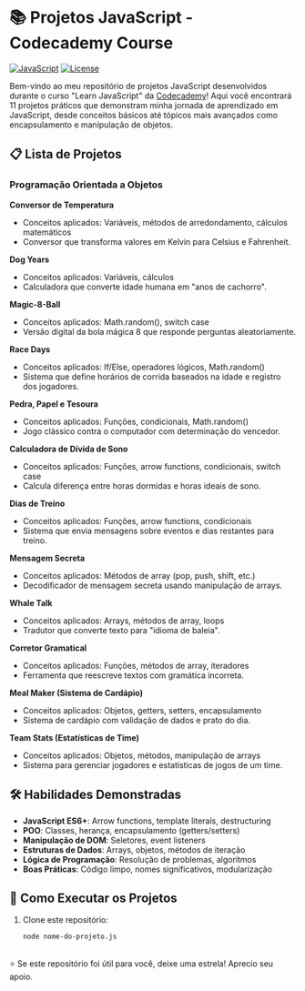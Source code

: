 # 📚 Projetos JavaScript - Codecademy Course 

[![JavaScript](https://img.shields.io/badge/JavaScript-ES6+-F7DF1E?logo=javascript&logoColor=black)](https://developer.mozilla.org/en-US/docs/Web/JavaScript)
[![License](https://img.shields.io/badge/License-MIT-blue.svg)](https://opensource.org/licenses/MIT)

Bem-vindo ao meu repositório de projetos JavaScript desenvolvidos durante o curso "Learn JavaScript" da [Codecademy](codecademy.com)! Aqui você encontrará 11 projetos práticos que demonstram minha jornada de aprendizado em JavaScript, desde conceitos básicos até tópicos mais avançados como encapsulamento e manipulação de objetos.

## 📋 Lista de Projetos

### Programação Orientada a Objetos
**Conversor de Temperatura**
   - Conceitos aplicados: Variáveis, métodos de arredondamento, cálculos matemáticos
   - Conversor que transforma valores em Kelvin para Celsius e Fahrenheit.

**Dog Years**
   - Conceitos aplicados: Variáveis, cálculos
   - Calculadora que converte idade humana em "anos de cachorro".

**Magic-8-Ball**
   - Conceitos aplicados: Math.random(), switch case
   - Versão digital da bola mágica 8 que responde perguntas aleatoriamente.

**Race Days**
   - Conceitos aplicados: If/Else, operadores lógicos, Math.random()
   - Sistema que define horários de corrida baseados na idade e registro dos jogadores.

**Pedra, Papel e Tesoura**
   - Conceitos aplicados: Funções, condicionais, Math.random()
   - Jogo clássico contra o computador com determinação do vencedor.

**Calculadora de Dívida de Sono**
   - Conceitos aplicados: Funções, arrow functions, condicionais, switch case
   - Calcula diferença entre horas dormidas e horas ideais de sono.

**Dias de Treino**
   - Conceitos aplicados: Funções, arrow functions, condicionais
   - Sistema que envia mensagens sobre eventos e dias restantes para treino.

**Mensagem Secreta**
   - Conceitos aplicados: Métodos de array (pop, push, shift, etc.)
   - Decodificador de mensagem secreta usando manipulação de arrays.

**Whale Talk**
   - Conceitos aplicados: Arrays, métodos de array, loops
   - Tradutor que converte texto para "idioma de baleia".

**Corretor Gramatical**
   - Conceitos aplicados: Funções, métodos de array, iteradores
- Ferramenta que reescreve textos com gramática incorreta.

**Meal Maker (Sistema de Cardápio)**
   - Conceitos aplicados: Objetos, getters, setters, encapsulamento
   - Sistema de cardápio com validação de dados e prato do dia.

**Team Stats (Estatísticas de Time)**
   - Conceitos aplicados: Objetos, métodos, manipulação de arrays
   - Sistema para gerenciar jogadores e estatísticas de jogos de um time.

## 🛠 Habilidades Demonstradas

- **JavaScript ES6+**: Arrow functions, template literals, destructuring
- **POO**: Classes, herança, encapsulamento (getters/setters)
- **Manipulação de DOM**: Seletores, event listeners
- **Estruturas de Dados**: Arrays, objetos, métodos de iteração
- **Lógica de Programação**: Resolução de problemas, algoritmos
- **Boas Práticas**: Código limpo, nomes significativos, modularização

## 🚀 Como Executar os Projetos

1. Clone este repositório:
   ```bash
   node nome-do-projeto.js

##
⭐ Se este repositório foi útil para você, deixe uma estrela! Aprecio seu apoio.
##
